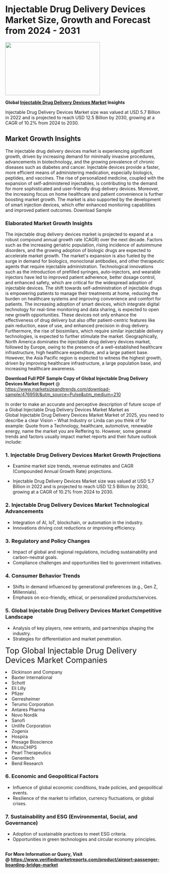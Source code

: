 <H1>Injectable Drug Delivery Devices Market Size, Growth and Forecast from 2024 - 2031</H1><img class="aligncenter size-medium wp-image-584254" src="https://thirdeyenews.in/wp-content/uploads/2024/09/Global-Market-Research-300x168.jpeg" alt="" width="300" height="168" /><p><strong>Global&nbsp;<a href="https://www.marketsizeandtrends.com/download-sample/476959/&amp;utm_source=Pulse&amp;utm_medium=210">Injectable Drug Delivery Devices Market</a> Insights</strong></p><p>Injectable Drug Delivery Devices Market size was valued at USD 5.7 Billion in 2022 and is projected to reach USD 12.5 Billion by 2030, growing at a CAGR of 10.2% from 2024 to 2030.</p><p><h2>Market Growth Insights</h2> The injectable drug delivery devices market is experiencing significant growth, driven by increasing demand for minimally invasive procedures, advancements in biotechnology, and the growing prevalence of chronic diseases such as diabetes and cancer. Injectable devices provide a faster, more efficient means of administering medication, especially biologics, peptides, and vaccines. The rise of personalized medicine, coupled with the expansion of self-administered injectables, is contributing to the demand for more sophisticated and user-friendly drug delivery devices. Moreover, the increasing focus on home healthcare and patient convenience is further boosting market growth. The market is also supported by the development of smart injection devices, which offer enhanced monitoring capabilities and improved patient outcomes. Download Sample <h3>Elaborated Market Growth Insights</h3> The injectable drug delivery devices market is projected to expand at a robust compound annual growth rate (CAGR) over the next decade. Factors such as the increasing geriatric population, rising incidence of autoimmune disorders, and the growing adoption of biologic drugs are expected to accelerate market growth. The market's expansion is also fueled by the surge in demand for biologics, monoclonal antibodies, and other therapeutic agents that require injectable administration. Technological innovations such as the introduction of prefilled syringes, auto-injectors, and wearable injectors have led to improved patient adherence, better dosage control, and enhanced safety, which are critical for the widespread adoption of injectable devices. The shift towards self-administration of injectable drugs is empowering patients to manage their treatments at home, reducing the burden on healthcare systems and improving convenience and comfort for patients. The increasing adoption of smart devices, which integrate digital technology for real-time monitoring and data sharing, is expected to open new growth opportunities. These devices not only enhance the effectiveness of drug delivery but also offer patient-centric features like pain reduction, ease of use, and enhanced precision in drug delivery. Furthermore, the rise of biosimilars, which require similar injectable delivery technologies, is expected to further stimulate the market. Geographically, North America dominates the injectable drug delivery devices market, followed by Europe, owing to the presence of a well-established healthcare infrastructure, high healthcare expenditure, and a large patient base. However, the Asia Pacific region is expected to witness the highest growth, driven by improving healthcare infrastructure, a large population base, and increasing healthcare awareness. </p><p><span class=""><strong>Download Full PDF Sample Copy of Global Injectable Drug Delivery Devices Market Report</strong> @ <a href="https://www.marketsizeandtrends.com/download-sample/476959/&amp;utm_source=Pulse&amp;utm_medium=210" target="_blank">https://www.marketsizeandtrends.com/download-sample/476959/&amp;utm_source=Pulse&amp;utm_medium=210</a></span></p><p>In order to make an accurate and perceptive description of future scope of a Global&nbsp;Injectable Drug Delivery Devices Market Market as Global&nbsp;Injectable Drug Delivery Devices Market Market of 2025, you need to describe a clear Vision &ndash; What Industry or Linda can you think of for example: Quote from a Technology, healthcare, automotive, renewable energy, name the market you are Reffering to. However, some general trends and factors usually impact market reports and their future outlook include:</p><h3>1.&nbsp;<strong>Injectable Drug Delivery Devices Market Growth Projections</strong></h3><ul><li>Examine market size trends, revenue estimates and CAGR (Compounded Annual Growth Rate) projections.</li><li><p>Injectable Drug Delivery Devices Market size was valued at USD 5.7 Billion in 2022 and is projected to reach USD 12.5 Billion by 2030, growing at a CAGR of 10.2% from 2024 to 2030.</p></li></ul><h3>2.&nbsp;<strong>Injectable Drug Delivery Devices Market Technological Advancements</strong></h3><ul><li>Integration of AI, IoT, blockchain, or automation in the industry.</li><li>Innovations driving cost reductions or improving efficiency.</li></ul><h3>3.&nbsp;<strong>Regulatory and Policy Changes</strong></h3><ul><li>Impact of global and regional regulations, including sustainability and carbon-neutral goals.</li><li>Compliance challenges and opportunities tied to government initiatives.</li></ul><h3>4.&nbsp;<strong>Consumer Behavior Trends</strong></h3><ul><li>Shifts in demand influenced by generational preferences (e.g., Gen Z, Millennials).</li><li>Emphasis on eco-friendly, ethical, or personalized products/services.</li></ul><h3>5.&nbsp;<strong>Global Injectable Drug Delivery Devices Market Competitive Landscape</strong></h3><ul><li>Analysis of key players, new entrants, and partnerships shaping the industry.</li><li>Strategies for differentiation and market penetration.</li></ul><p data-pm-slice="1 1 []"><span style="color: inherit; font-family: inherit; font-size: 25px;">Top Global Injectable Drug Delivery Devices Market Companies</span></p><div class="" data-test-id=""><p><li>Dickinson and Company</li><li> Baxter International</li><li> Schott</li><li> Eli Lilly</li><li> Pfizer</li><li> Gerresheimer</li><li> Terumo Corporation</li><li> Antares Pharma</li><li> Novo Nordik</li><li> Sanofi</li><li> Unilife Corporation</li><li> Zogenix</li><li> Hospira</li><li> Presage Bioscience</li><li> MicroCHIPS</li><li> Pearl Therapeutics</li><li> Genentech</li><li> Bend Research</li></p></div><h3>6.&nbsp;<strong>Economic and Geopolitical Factors</strong></h3><ul><li>Influence of global economic conditions, trade policies, and geopolitical events.</li><li>Resilience of the market to inflation, currency fluctuations, or global crises.</li></ul><h3>7.&nbsp;<strong>Sustainability and ESG (Environmental, Social, and Governance)</strong></h3><ul><li>Adoption of sustainable practices to meet ESG criteria.</li><li>Opportunities in green technologies and circular economy principles.</li></ul><h2><strong style="font-size: 14px;">For More Information or Query, Visit @&nbsp;</strong><a style="background-color: #ffffff; font-size: 14px;" href="https://www.marketsizeandtrends.com/report/injectable-drug-delivery-devices-market/" target="_blank">https://www.verifiedmarketreports.com/product/airport-passenger-boarding-bridge-market</a></h2>
